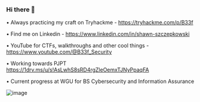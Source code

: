 ### Hi there 👋


•	Always practicing my craft on Tryhackme - https://tryhackme.com/p/B33f

•	Find me on Linkedin - https://www.linkedin.com/in/shawn-szczepkowski

•	YouTube for CTFs, walkthroughs and other cool things - https://www.youtube.com/@B33f_Security

•	Working towards PJPT https://1drv.ms/u/s!AsLwhS8sRD4rgZleOemxTJNyPpaqFA

•	Current progress at WGU for BS Cybersecurity and Information Assurance

![image](https://github.com/B1g-B33f/B1g-B33f/assets/130265537/c6fc7b83-d117-483c-9f17-e7cb930a7ba9)


